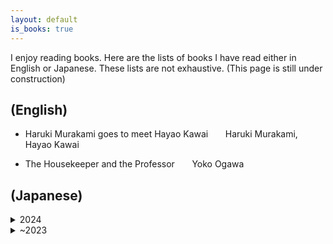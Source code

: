 ```yaml
---
layout: default
is_books: true
---
```


I enjoy reading books. Here are the lists of books I have read either in English or Japanese. These lists are not exhaustive.
(This page is still under construction)

## (English)

* Haruki Murakami goes to meet Hayao Kawai &nbsp;&nbsp;&nbsp;&nbsp;&nbsp; Haruki Murakami, Hayao Kawai

* The Housekeeper and the Professor &nbsp;&nbsp;&nbsp;&nbsp;&nbsp;  Yoko Ogawa

## (Japanese)

<details>
  <summary>2024</summary>
  * コンプレックス &nbsp;&nbsp;&nbsp;&nbsp;&nbsp;  河合隼雄
  
  * セラピスト &nbsp;&nbsp;&nbsp;&nbsp;&nbsp;  最相葉月
    
  * ラークライズ &nbsp;&nbsp;&nbsp;&nbsp;&nbsp;  フローラ・トンプソン、石田英子（訳）
    
  * 季節のない街 &nbsp;&nbsp;&nbsp;&nbsp;&nbsp;  山本周五郎
    
  * 親愛なるレニー: レナード・バーンスタインと戦後日本の物語 &nbsp;&nbsp;&nbsp;&nbsp;&nbsp;  吉原真里
    
  * 社会的処方: 孤立という病を地域のつながりで治す方法 &nbsp;&nbsp;&nbsp;&nbsp;&nbsp;  西智弘（編著）
</details>

<details>
  <summary>~2023</summary>
    * クマにあったらどうするか &nbsp;&nbsp;&nbsp;&nbsp;&nbsp;  アイヌ民族最後の狩人 姉崎等

    * 英国貴族，領地を野生に戻す &nbsp;&nbsp;&nbsp;&nbsp;&nbsp;  イザベラ・トゥリー， 三木直子（訳）

    * 「普通がいい」という病 &nbsp;&nbsp;&nbsp;&nbsp;&nbsp;  泉谷閑示
    
    * あひる　&nbsp;&nbsp;&nbsp;&nbsp;&nbsp;　今村夏子
    
    * ぐうたら人間学 狐狸庵閑話　&nbsp;&nbsp;&nbsp;&nbsp;&nbsp;　遠藤周作
    
    * 気弱な精神科医のアメリカ奮闘記　&nbsp;&nbsp;&nbsp;&nbsp;&nbsp;　岡野憲一郎
    
    * 博士の愛した数式 &nbsp;&nbsp;&nbsp;&nbsp;&nbsp;  小川洋子
    
    * わたしのマトカ &nbsp;&nbsp;&nbsp;&nbsp;&nbsp;  片桐はいり
    
    * グアテマラの弟 &nbsp;&nbsp;&nbsp;&nbsp;&nbsp;  片桐はいり
    
    * こころの処方箋 &nbsp;&nbsp;&nbsp;&nbsp;&nbsp;  河合隼雄
    
    * 神話と日本人の心 &nbsp;&nbsp;&nbsp;&nbsp;&nbsp;  河合隼雄
    
    * 村上春樹，河合隼雄に会いにいく &nbsp;&nbsp;&nbsp;&nbsp;&nbsp;  河合隼雄，村上春樹
    
    * 心の深みへ &nbsp;&nbsp;&nbsp;&nbsp;&nbsp;  河合隼雄，柳田邦男

    * 生きるとは，自分の物語をつくること &nbsp;&nbsp;&nbsp;&nbsp;&nbsp;  河合隼雄，小川洋子
    
    * こころの声を聴く（河合隼雄対話集） &nbsp;&nbsp;&nbsp;&nbsp;&nbsp;  河合隼雄
    
    * 河合隼雄の読書人生――深層意識への道） &nbsp;&nbsp;&nbsp;&nbsp;&nbsp;  河合隼雄
    
    * 外来種のウソ・ホントを科学する &nbsp;&nbsp;&nbsp;&nbsp;&nbsp;  ケン・トムソン，屋代通子（訳）
    
    * たいのおかしら &nbsp;&nbsp;&nbsp;&nbsp;&nbsp;  さくらももこ
    
    * またたび &nbsp;&nbsp;&nbsp;&nbsp;&nbsp;  さくらももこ
    
    * おんぶにだっこ &nbsp;&nbsp;&nbsp;&nbsp;&nbsp;  さくらももこ
    
    * 夜間飛行 &nbsp;&nbsp;&nbsp;&nbsp;&nbsp;  サン・テグジュペリ　二木麻里（訳）
    
    * これでおしまい &nbsp;&nbsp;&nbsp;&nbsp;&nbsp;  篠田桃紅
    
    * ウィスコンシン渾身日記 &nbsp;&nbsp;&nbsp;&nbsp;&nbsp;  白井青子
    
    * 閉された言語・日本語の世界 &nbsp;&nbsp;&nbsp;&nbsp;&nbsp;  鈴木孝夫

    * ガンジス河でバタフライ &nbsp;&nbsp;&nbsp;&nbsp;&nbsp;  たかのてるこ
    
    * 西の魔女が死んだ &nbsp;&nbsp;&nbsp;&nbsp;&nbsp;  梨木香歩
    
    * 若き数学者のアメリカ &nbsp;&nbsp;&nbsp;&nbsp;&nbsp;  藤原正彦
    
    * 管見妄語　常識は凡人のもの &nbsp;&nbsp;&nbsp;&nbsp;&nbsp;  藤原正彦
    
    * 外来種は本当に悪者か?（新しい野生 THE NEW WILD） &nbsp;&nbsp;&nbsp;&nbsp;&nbsp;　フレッド・ピアス， 藤井留美（訳）
    
    * 老人と海 &nbsp;&nbsp;&nbsp;&nbsp;&nbsp;  ヘミングウェイ　高見浩（訳）
    
    * 旅をする木 &nbsp;&nbsp;&nbsp;&nbsp;&nbsp; 星野道夫
    
    * 長い旅の途上 &nbsp;&nbsp;&nbsp;&nbsp;&nbsp; 星野道夫
    
    * 火山のふもとで &nbsp;&nbsp;&nbsp;&nbsp;&nbsp;  松家仁之
    
    * 優雅なのかどうか、わからない &nbsp;&nbsp;&nbsp;&nbsp;&nbsp;  松家仁之
    
    * 光の犬 &nbsp;&nbsp;&nbsp;&nbsp;&nbsp;  松家仁之
    
    * 土を喰う日々 &nbsp;&nbsp;&nbsp;&nbsp;&nbsp;  水上勉
    
    * のんのんばあとオレ &nbsp;&nbsp;&nbsp;&nbsp;&nbsp;  水木しげる 
    
    * 父の詫び状 &nbsp;&nbsp;&nbsp;&nbsp;&nbsp;  向田邦子
    
    * 眠る盃 &nbsp;&nbsp;&nbsp;&nbsp;&nbsp;  向田邦子

    * まちがったっていいじゃないか &nbsp;&nbsp;&nbsp;&nbsp;&nbsp;  森毅
    
    * 日日是好日 &nbsp;&nbsp;&nbsp;&nbsp;&nbsp;  森下典子
    
    * 走ることについて語るときに僕の語ること &nbsp;&nbsp;&nbsp;&nbsp;&nbsp; 村上春樹
    
    * ラオスにいったい何があるというんですか？ &nbsp;&nbsp;&nbsp;&nbsp;&nbsp; 村上春樹
    
    * 時が滲む朝 &nbsp;&nbsp;&nbsp;&nbsp;&nbsp; 楊逸
    
    * 金魚生活 &nbsp;&nbsp;&nbsp;&nbsp;&nbsp; 楊逸
    
    * 表参道のセレブ犬とカバーニャ要塞の野良犬 &nbsp;&nbsp;&nbsp;&nbsp;&nbsp; 若林正恭
</details>
